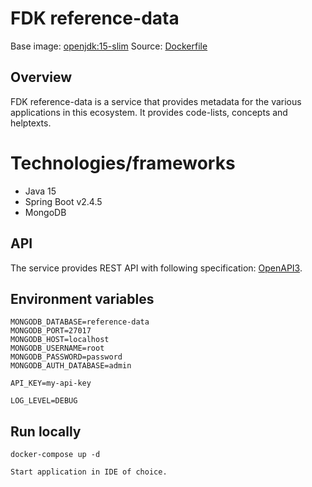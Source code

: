 # FDK reference-data

Base image: [openjdk:15-slim](https://hub.docker.com/layers/openjdk/library/openjdk/15-slim/images/sha256-82fc670b1757068d299fb3f860201c5c97625b5ca351f903a6de33857398eb82?context=explore)
Source: [Dockerfile](https://github.com/Informasjonsforvaltning/fdk-reference-data/blob/master/Dockerfile)

##  Overview
FDK reference-data is a service that provides metadata for the various applications in this ecosystem. It provides code-lists, concepts and helptexts. 

# Technologies/frameworks
* Java 15
* Spring Boot v2.4.5
* MongoDB

## API
The service provides REST API with following specification: [OpenAPI3](./src/main/resources/openapi/openapi.yaml).

## Environment variables
```
MONGODB_DATABASE=reference-data
MONGODB_PORT=27017
MONGODB_HOST=localhost
MONGODB_USERNAME=root
MONGODB_PASSWORD=password
MONGODB_AUTH_DATABASE=admin

API_KEY=my-api-key

LOG_LEVEL=DEBUG
```

## Run locally
```
docker-compose up -d

Start application in IDE of choice.
```    
        